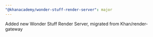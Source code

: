 ```yaml
---
"@khanacademy/wonder-stuff-render-server": major
---
```


Added new Wonder Stuff Render Server, migrated from Khan/render-gateway
